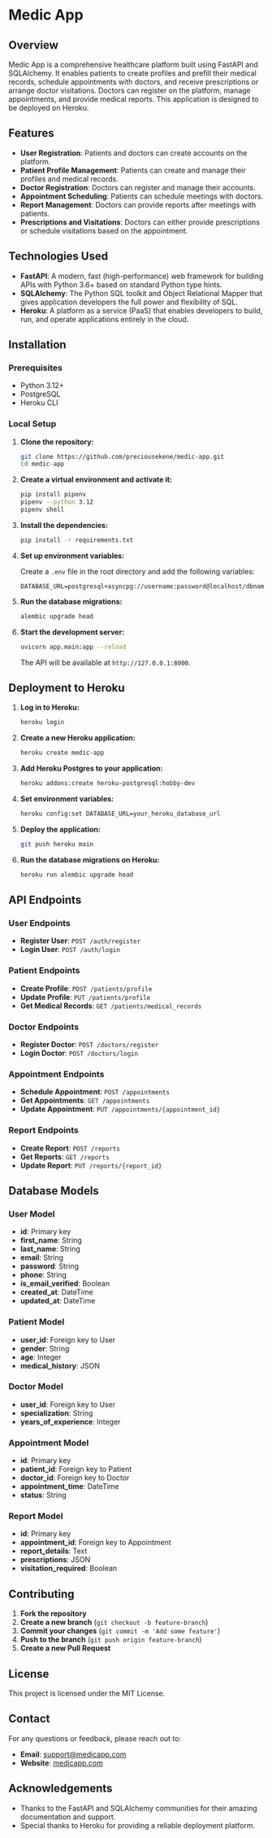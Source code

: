 # Medic App

## Overview

Medic App is a comprehensive healthcare platform built using FastAPI and SQLAlchemy. It enables patients to create profiles and prefill their medical records, schedule appointments with doctors, and receive prescriptions or arrange doctor visitations. Doctors can register on the platform, manage appointments, and provide medical reports. This application is designed to be deployed on Heroku.

## Features

- **User Registration**: Patients and doctors can create accounts on the platform.
- **Patient Profile Management**: Patients can create and manage their profiles and medical records.
- **Doctor Registration**: Doctors can register and manage their accounts.
- **Appointment Scheduling**: Patients can schedule meetings with doctors.
- **Report Management**: Doctors can provide reports after meetings with patients.
- **Prescriptions and Visitations**: Doctors can either provide prescriptions or schedule visitations based on the appointment.

## Technologies Used

- **FastAPI**: A modern, fast (high-performance) web framework for building APIs with Python 3.6+ based on standard Python type hints.
- **SQLAlchemy**: The Python SQL toolkit and Object Relational Mapper that gives application developers the full power and flexibility of SQL.
- **Heroku**: A platform as a service (PaaS) that enables developers to build, run, and operate applications entirely in the cloud.

## Installation

### Prerequisites

- Python 3.12+
- PostgreSQL
- Heroku CLI

### Local Setup

1. **Clone the repository:**

    ```bash
    git clone https://github.com/preciousekene/medic-app.git
    cd medic-app
    ```

2. **Create a virtual environment and activate it:**

    ```bash
    pip install pipenv
    pipenv --python 3.12
    pipenv shell
    ```

3. **Install the dependencies:**

    ```bash
    pip install -r requirements.txt
    ```

4. **Set up environment variables:**

    Create a `.env` file in the root directory and add the following variables:

    ```plaintext
    DATABASE_URL=postgresql+asyncpg://username:password@localhost/dbname
    ```

5. **Run the database migrations:**

    ```bash
    alembic upgrade head
    ```

6. **Start the development server:**

    ```bash
    uvicorn app.main:app --reload
    ```

    The API will be available at `http://127.0.0.1:8000`.

## Deployment to Heroku

1. **Log in to Heroku:**

    ```bash
    heroku login
    ```

2. **Create a new Heroku application:**

    ```bash
    heroku create medic-app
    ```

3. **Add Heroku Postgres to your application:**

    ```bash
    heroku addons:create heroku-postgresql:hobby-dev
    ```

4. **Set environment variables:**

    ```bash
    heroku config:set DATABASE_URL=your_heroku_database_url
    ```

5. **Deploy the application:**

    ```bash
    git push heroku main
    ```

6. **Run the database migrations on Heroku:**

    ```bash
    heroku run alembic upgrade head
    ```

## API Endpoints

### User Endpoints

- **Register User**: `POST /auth/register`
- **Login User**: `POST /auth/login`

### Patient Endpoints

- **Create Profile**: `POST /patients/profile`
- **Update Profile**: `PUT /patients/profile`
- **Get Medical Records**: `GET /patients/medical_records`

### Doctor Endpoints

- **Register Doctor**: `POST /doctors/register`
- **Login Doctor**: `POST /doctors/login`

### Appointment Endpoints

- **Schedule Appointment**: `POST /appointments`
- **Get Appointments**: `GET /appointments`
- **Update Appointment**: `PUT /appointments/{appointment_id}`

### Report Endpoints

- **Create Report**: `POST /reports`
- **Get Reports**: `GET /reports`
- **Update Report**: `PUT /reports/{report_id}`

## Database Models

### User Model

- **id**: Primary key
- **first_name**: String
- **last_name**: String
- **email**: String
- **password**: String
- **phone**: String
- **is_email_verified**: Boolean
- **created_at**: DateTime
- **updated_at**: DateTime

### Patient Model

- **user_id**: Foreign key to User
- **gender**: String
- **age**: Integer
- **medical_history**: JSON

### Doctor Model

- **user_id**: Foreign key to User
- **specialization**: String
- **years_of_experience**: Integer

### Appointment Model

- **id**: Primary key
- **patient_id**: Foreign key to Patient
- **doctor_id**: Foreign key to Doctor
- **appointment_time**: DateTime
- **status**: String

### Report Model

- **id**: Primary key
- **appointment_id**: Foreign key to Appointment
- **report_details**: Text
- **prescriptions**: JSON
- **visitation_required**: Boolean

## Contributing

1. **Fork the repository**
2. **Create a new branch** (`git checkout -b feature-branch`)
3. **Commit your changes** (`git commit -m 'Add some feature'`)
4. **Push to the branch** (`git push origin feature-branch`)
5. **Create a new Pull Request**

## License

This project is licensed under the MIT License.

## Contact

For any questions or feedback, please reach out to:

- **Email**: <support@medicapp.com>
- **Website**: [medicapp.com](https://medicapp.com)

## Acknowledgements

- Thanks to the FastAPI and SQLAlchemy communities for their amazing documentation and support.
- Special thanks to Heroku for providing a reliable deployment platform.
